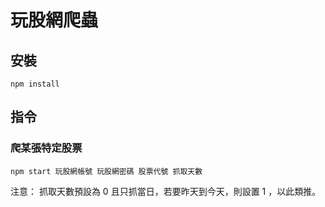 # 玩股網爬蟲

## 安裝
``` shell
npm install
```

## 指令
### 爬某張特定股票
``` shell
npm start 玩股網帳號 玩股網密碼 股票代號 抓取天數
```

注意： 抓取天數預設為 0 且只抓當日，若要昨天到今天，則設置 1 ，以此類推。